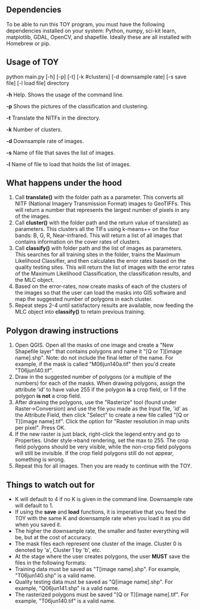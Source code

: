 ## Dependencies ##

To be able to run this TOY program, you must have the following dependencies installed on your system:
Python, numpy, sci-kit learn, matplotlib, GDAL, OpenCV, and shapefile. Ideally these are all installed with Homebrew or pip.

## Usage of TOY 

python main.py [-h] [-p] [-t] [-k #clusters] [-d downsample rate] [-s save file] [-l load file] directory

**-h** Help. Shows the usage of the command line.

**-p** Shows the pictures of the classification and clustering.

**-t** Translate the NITFs in the directory.

**-k** Number of clusters.

**-d** Downsample rate of images.

**-s** Name of file that saves the list of images.

**-l** Name of file to load that holds the list of images.


## What happens under the hood ##

1. Call **translate()** with the folder path as a parameter. This converts all NITF (National Imagery Transmission Format) images to GeoTIFFs. This will return a number that represents the largest number of pixels in any of the images.
2. Call **cluster()** with the folder path and the return value of translate() as parameters. This clusters all the TIFs using k-means++ on the four bands: B, G, R, Near-infrared. This will return a list of all images that contains information on the cover rates of clusters.
3. Call **classify()** with folder path and the list of images as parameters. This searches for all training sites in the folder, trains the Maximum Likelihood Classifier, and then calculates the error rates based on the quality testing sites. This will return the list of images with the error rates of the Maximum Likelihood Classification, the classification results, and the MLC object.
4. Based on the error-rates, now create masks of each of the clusters of the images so that the user can load the masks into GIS software and map the suggested number of polygons in each cluster.
5. Repeat steps 2-4 until satisfactory results are available, now feeding the MLC object into **classify()** to retain previous training.

## Polygon drawing instructions ##
1. Open QGIS. Open all the masks of one image and create a "New Shapefile layer" that contains polygons and name it "[Q or T][image name].shp". Note: do not include the final letter of the name. For example, if the mask is called "M06jun140a.tif" then you'd create "T06jun140.tif".
2. Draw in the suggested number of polygons (or a multiple of the numbers) for each of the masks.
When drawing polygons, assign the attribute 'id' to have value 255 if the polygon **is** a crop field, or 1 if the polygon **is not** a crop field.
3. After drawing the polygons, use the "Rasterize" tool (found under Raster->Conversion) and use the file you made as the Input file, 'id' as the Attribute Field, then click "Select" to create a new file called "[Q or T][image name].tif". Click the option for "Raster resolution in map units per pixel". Press OK.
4. If the new raster is just black, right-click the legend entry and go to Properties. Under style->band rendering, set the max to 255. The crop field polygons should be very visible, while the non-crop field polygons will still be invisible. If the crop field polygons still do not appear, something is wrong.
4. Repeat this for all images. Then you are ready to continue with the TOY.

## Things to watch out for ##
* K will default to 4 if no K is given in the command line. Downsample rate will default to 1. 
* If using the **save** and **load** functions, it is imperative that you feed the TOY with the same K and downsample rate when you load it as you did when you saved it.
* The higher the downsample rate, the smaller and faster everything will be, but at the cost of accuracy.
* The mask files each represent one cluster of the image. Cluster 0 is denoted by 'a', Cluster 1 by 'b', etc.
* At the stage where the user creates polygons, the user **MUST** save the files in the following formats:
 * Training data must be saved as "T[image name].shp". For example, "T06jun140.shp" is a valid name.
 * Quality testing data must be saved as "Q[image name].shp". For example, "Q06jun141.shp" is a valid name.
 * The rasterized polygons must be saved "[Q or T][image name].tif". For example, "T06jun140.tif" is a valid name.

